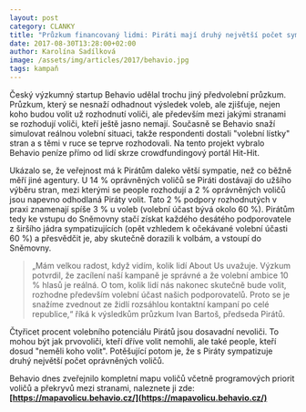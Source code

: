 ```yaml
---
layout: post
category: CLANKY
title: "Průzkum financovaný lidmi: Piráti mají druhý největší počet sympatizantů ze všech stran"
date: 2017-08-30T13:28:00+02:00
author: Karolína Sadílková
image: /assets/img/articles/2017/behavio.jpg
tags: kampaň
---
```


Český výzkumný startup Behavio udělal trochu jiný předvolební průzkum. Průzkum, který se nesnaží odhadnout výsledek voleb, ale zjišťuje, nejen koho budou volit už rozhodnutí voliči, ale především mezi jakými stranami se rozhodují voliči, kteří ještě jasno nemají. Současně se Behavio snaží simulovat reálnou volební situaci, takže respondenti dostali "volební lístky" stran a s těmi v ruce se teprve rozhodovali. Na tento projekt vybralo Behavio peníze přímo od lidí skrze crowdfundingový portál Hit-Hit. 

Ukázalo se, že veřejnost má k Pirátům daleko větší sympatie, než co běžně měří jiné agentury. U 14 % oprávněných voličů se Piráti dostávají do užšího výběru stran, mezi kterými se people rozhodují a 2 % oprávněných voličů jsou napevno odhodlaná Piráty volit. Tato 2 % podpory rozhodnutých v praxi znamenají spíše 3 % u voleb (volební účast bývá okolo 60 %). Pirátům tedy ke vstupu do Sněmovny stačí získat každého desátého podporovatele z širšího jádra sympatizujících (opět vzhledem k očekávané volební účasti 60 %) a přesvědčit je, aby skutečně dorazili k volbám, a vstoupí do Sněmovny. 

> „Mám velkou radost, když vidím, kolik lidí About Us uvažuje. Výzkum potvrdil, že zacílení naší kampaně je správné a že volební ambice 10 % hlasů je reálná. O tom, kolik lidí nás nakonec skutečně bude volit, rozhodne především volební účast našich podporovatelů. Proto se je snažíme zvednout ze židlí rozsáhlou kontaktní kampaní po celé republice,“ říká k výsledkům průzkum Ivan Bartoš, předseda Pirátů.

Čtyřicet procent volebního potenciálu Pirátů jsou dosavadní nevoliči. To mohou být jak prvovoliči, kteří dříve volit nemohli, ale také people, kteří dosud "neměli koho volit". Potěšující potom je, že s Piráty sympatizuje druhý největší počet oprávněných voličů. 

Behavio dnes zveřejnilo kompletní mapu voličů včetně programových priorit voličů a překryvů mezi stranami, naleznete ji zde: **[https://mapavolicu.behavio.cz/](https://mapavolicu.behavio.cz/)**

